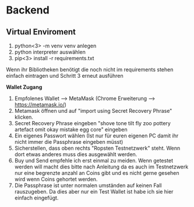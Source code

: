 # Backend
## Virtual Enviroment
1. python<3> -m venv venv anlegen
2. python interpreter auswählen 
3. pip<3> install -r requirements.txt 

Wenn ihr Bibliotheken benötigt die noch nicht im requirements stehen einfach eintragen und Schritt 3 erneut ausführen



**Wallet Zugang**
  1. Empfolenes Wallet --> MetaMask (Chrome Erweiterung --> https://metamask.io/)
  2. Metamask öffnen und auf "import using Secret Recovery Phrase" klicken.
  3. Secret Recovery Phrase eingeben "shove tone tilt fly zoo pottery artefact omit okay mistake egg core" eingeben
  4. Ein eigenes Passwort wählen (Ist nur für euren eigenen PC damit ihr nicht immer die Passphrase eingeben müsst)
  5. Sicherstellen, dass oben rechts "Ropsten Testnetzwerk" steht. Wenn dort etwas anderes muss dies ausgewählt werden.
  6. Buy und Send empfehle ich erst einmal zu meiden. Wenn getestet werden will macht dies bitte nach Anleitung da es auch im Testnetzwerk nur eine begrenzte anzahl an Coins gibt und es nicht gerne gesehen wird wenn Coins gehortet werden.
  7. Die Passphrase ist unter normalen umständen auf keinen Fall rauszugeben. Da dies aber nur ein Test Wallet ist habe ich sie hier einfach eingefügt.